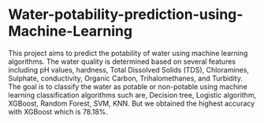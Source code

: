 # Water-potability-prediction-using-Machine-Learning
This project aims to predict the potability of water using machine learning algorithms. The water quality is determined based on several features including pH values, hardness, Total Dissolved Solids (TDS), Chloramines, Sulphate, conductivity, Organic Carbon, Trihalomethanes, and Turbidity. The goal is to classify the water as potable or non-potable using machine learning classification algorithms such are, Decision tree, Logistic algorithm, XGBoost, Random Forest, SVM, KNN. But we obtained the highest accuracy with XGBoost which is 78.18%.
